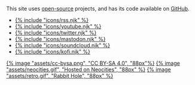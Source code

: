 This site uses [open-source](/open-source) projects, and has its code available on [GitHub](https://github.com/PersonMeetup/personmeetup-web).

<ul class="social" role="list" aria-label="Social links">
	<li><a href="/feeds/">{% include "icons/rss.njk" %}</a></li>
	<li><a href="https://www.youtube.com/c/PersonMeetupp">{% include "icons/youtube.njk" %}</a></li>
	<li><a href="https://twitter.com/PersonMeetup">{% include "icons/twitter.njk" %}</a></li>
	<li><a rel="me" href="https://mstdn.ca/@personmeetup">{% include "icons/mastodon.njk" %}</a></li>
	<li><a href="https://soundcloud.com/personmeetup">{% include "icons/soundcloud.njk" %}</a></li>
	<li><a href="https://ko-fi.com/personmeetup">{% include "icons/kofi.njk" %}</a></li>
</ul>

<div class="social">
	<a rel="license external" title="Unless stated otherwise, all content on this website is licenced under a CC BY-SA 4.0 License" href="https://creativecommons.org/licenses/by-sa/4.0/">{% image "assets/cc-bysa.png", "CC BY-SA 4.0", "88px"%}</a> <a rel="external" title="This website is hosted by Neocities" href="https://neocities.org/">{% image "assets/neocities.gif", "Hosted on Neocities", "88px" %}</a> <a href="/links/" title="Take a spin, now you're in with the techno-set. You're going surfin' on the internet!">{% image "assets/retro.gif", "Rabbit Hole", "88px" %}</a>
</div>
